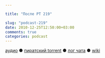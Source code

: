```yaml
---

title: "После РТ 219"

slug: "podcast-219"
date: 2010-12-25T12:50:00+03:00
comments: true
categories: podcast
---
```

[аудио](http://cdn.radio-t.com/rt219post.mp3) ● [пиратский torrent](http://pirates.radio-t.com/torrents/rt219post.mp3.torrent) ● [лог чата](http://chat.radio-t.com/logs/radio-t-219.html) ● [wiki](http://wiki.radio-t.com/%D0%9F%D0%BE%D1%81%D0%BB%D0%B5_%D0%A0%D0%A2_219)<audio src="http://cdn.radio-t.com/rt219post.mp3" preload="none">
